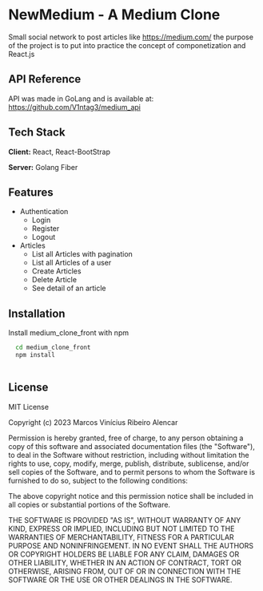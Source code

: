 
# NewMedium - A Medium Clone

Small social network to post articles like <https://medium.com/> the purpose of the project is to put into practice the concept of componetization and React.js


## API Reference


API was made in GoLang and is available at: <https://github.com/V1ntag3/medium_api>
## Tech Stack

**Client:** React, React-BootStrap

**Server:** Golang Fiber


## Features

- Authentication
    - Login
    - Register
    - Logout
- Articles
    - List all Articles with pagination
    - List all Articles of a user
    - Create Articles
    - Delete Article
    - See detail of an article


## Installation

Install medium_clone_front with npm

```bash
  cd medium_clone_front
  npm install
  
```
    
## License

MIT License

Copyright (c) 2023 Marcos Vinícius Ribeiro Alencar

Permission is hereby granted, free of charge, to any person obtaining a copy of this software and associated documentation files (the "Software"), to deal in the Software without restriction, including without limitation the rights to use, copy, modify, merge, publish, distribute, sublicense, and/or sell copies of the Software, and to permit persons to whom the Software is furnished to do so, subject to the following conditions:

The above copyright notice and this permission notice shall be included in all copies or substantial portions of the Software.

THE SOFTWARE IS PROVIDED "AS IS", WITHOUT WARRANTY OF ANY KIND, EXPRESS OR IMPLIED, INCLUDING BUT NOT LIMITED TO THE WARRANTIES OF MERCHANTABILITY, FITNESS FOR A PARTICULAR PURPOSE AND NONINFRINGEMENT. IN NO EVENT SHALL THE AUTHORS OR COPYRIGHT HOLDERS BE LIABLE FOR ANY CLAIM, DAMAGES OR OTHER LIABILITY, WHETHER IN AN ACTION OF CONTRACT, TORT OR OTHERWISE, ARISING FROM, OUT OF OR IN CONNECTION WITH THE SOFTWARE OR THE USE OR OTHER DEALINGS IN THE SOFTWARE.
